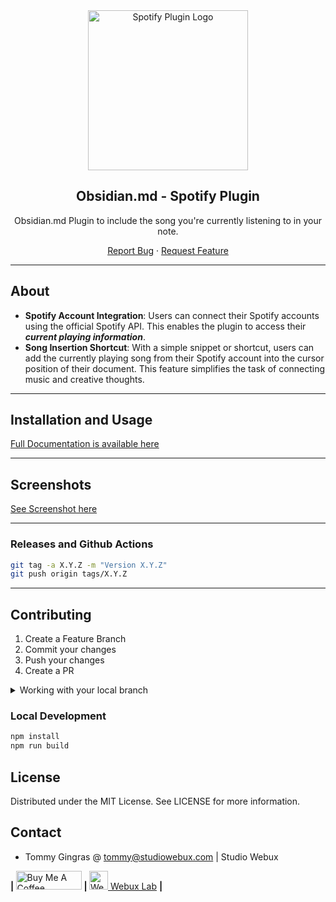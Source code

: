 <div align="center">

<img src="./docs/todo.png" alt="Spotify Plugin Logo" width="256">

<h2>Obsidian.md - Spotify Plugin</h2>

<p>Obsidian.md Plugin to include the song you're currently listening to in your note.</p>

<p align="center">
  <a href="https://github.com/studiowebux/obsidian-spotify/issues">Report Bug</a>
  ·
  <a href="https://github.com/studiowebux/obsidian-spotify/issues">Request Feature</a>
</p>
</div>

---

## About

-   **Spotify Account Integration**: Users can connect their Spotify accounts using the official Spotify API. This enables the plugin to access their **_current playing information_**.
-   **Song Insertion Shortcut**: With a simple snippet or shortcut, users can add the currently playing song from their Spotify account into the cursor position of their document. This feature simplifies the task of connecting music and creative thoughts.

---

## Installation and Usage

[Full Documentation is available here](https://studiowebux.github.io/obsidian-plugins-docs/docs/category/plugin-spotify-link)

---

## Screenshots

[See Screenshot here](https://studiowebux.github.io/obsidian-plugins-docs/docs/spotify-link/features)

---

### Releases and Github Actions

```bash
git tag -a X.Y.Z -m "Version X.Y.Z"
git push origin tags/X.Y.Z
```

---

## Contributing

1. Create a Feature Branch
2. Commit your changes
3. Push your changes
4. Create a PR

<details>
<summary>Working with your local branch</summary>

**Branch Checkout:**

```bash
git checkout -b <feature|fix|release|chore|hotfix>/prefix-name
```

> Your branch name must starts with [feature|fix|release|chore|hotfix] and use a / before the name;
> Use hyphens as separator;
> The prefix correspond to your Kanban tool id (e.g. abc-123)

**Keep your branch synced:**

```bash
git fetch origin
git rebase origin/master
```

**Commit your changes:**

```bash
git add .
git commit -m "<feat|ci|test|docs|build|chore|style|refactor|perf|BREAKING CHANGE>: commit message"
```

> Follow this convention commitlint for your commit message structure

**Push your changes:**

```bash
git push origin <feature|fix|release|chore|hotfix>/prefix-name
```

**Examples:**

```bash
git checkout -b release/v1.15.5
git checkout -b feature/abc-123-something-awesome
git checkout -b hotfix/abc-432-something-bad-to-fix
```

```bash
git commit -m "docs: added awesome documentation"
git commit -m "feat: added new feature"
git commit -m "test: added tests"
```

</details>

### Local Development

```bash
npm install
npm run build
```

## License

Distributed under the MIT License. See LICENSE for more information.

## Contact

-   Tommy Gingras @ tommy@studiowebux.com | Studio Webux

<div>
<b> | </b>
<a href="https://www.buymeacoffee.com/studiowebux" target="_blank"
      ><img
        src="https://cdn.buymeacoffee.com/buttons/v2/default-yellow.png"
        alt="Buy Me A Coffee"
        style="height: 30px !important; width: 105px !important"
/></a>
<b> | </b>
<a href="https://webuxlab.com" target="_blank"
      ><img
        src="https://webuxlab-static.s3.ca-central-1.amazonaws.com/logoAmpoule.svg"
        alt="Webux Logo"
        style="height: 30px !important"
/> Webux Lab</a>
<b> | </b>
</div>
